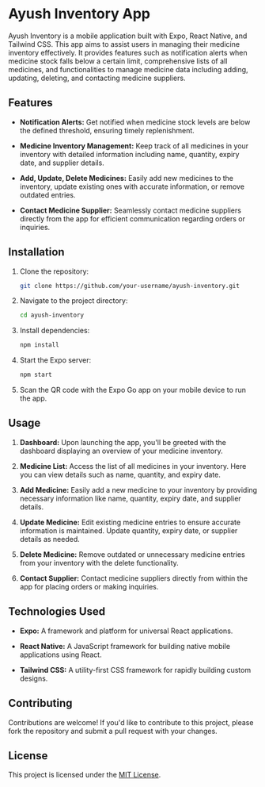 # Ayush Inventory App

Ayush Inventory is a mobile application built with Expo, React Native, and Tailwind CSS. This app aims to assist users in managing their medicine inventory effectively. It provides features such as notification alerts when medicine stock falls below a certain limit, comprehensive lists of all medicines, and functionalities to manage medicine data including adding, updating, deleting, and contacting medicine suppliers.

## Features

- **Notification Alerts:** Get notified when medicine stock levels are below the defined threshold, ensuring timely replenishment.
  
- **Medicine Inventory Management:** Keep track of all medicines in your inventory with detailed information including name, quantity, expiry date, and supplier details.
  
- **Add, Update, Delete Medicines:** Easily add new medicines to the inventory, update existing ones with accurate information, or remove outdated entries.
  
- **Contact Medicine Supplier:** Seamlessly contact medicine suppliers directly from the app for efficient communication regarding orders or inquiries.

## Installation

1. Clone the repository: 
   ```bash
   git clone https://github.com/your-username/ayush-inventory.git
   ```

2. Navigate to the project directory:
   ```bash
   cd ayush-inventory
   ```

3. Install dependencies:
   ```bash
   npm install
   ```

4. Start the Expo server:
   ```bash
   npm start
   ```

5. Scan the QR code with the Expo Go app on your mobile device to run the app.

## Usage

1. **Dashboard:** Upon launching the app, you'll be greeted with the dashboard displaying an overview of your medicine inventory.

2. **Medicine List:** Access the list of all medicines in your inventory. Here you can view details such as name, quantity, and expiry date.

3. **Add Medicine:** Easily add a new medicine to your inventory by providing necessary information like name, quantity, expiry date, and supplier details.

4. **Update Medicine:** Edit existing medicine entries to ensure accurate information is maintained. Update quantity, expiry date, or supplier details as needed.

5. **Delete Medicine:** Remove outdated or unnecessary medicine entries from your inventory with the delete functionality.

6. **Contact Supplier:** Contact medicine suppliers directly from within the app for placing orders or making inquiries.

## Technologies Used

- **Expo:** A framework and platform for universal React applications.
  
- **React Native:** A JavaScript framework for building native mobile applications using React.
  
- **Tailwind CSS:** A utility-first CSS framework for rapidly building custom designs.

## Contributing

Contributions are welcome! If you'd like to contribute to this project, please fork the repository and submit a pull request with your changes.

## License

This project is licensed under the [MIT License](LICENSE).
